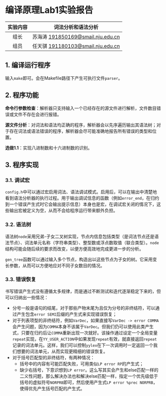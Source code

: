 # 编译原理Lab1实验报告

| 实验内容 |        词法分析和语法分析         |
| :------: | :-------------------------------: |
|   组长   | 苏海涛 191850169@smail.nju.edu.cn |
|   组员   | 任天骐 191180103@smail.nju.edu.cn |

## 1. 编译运行程序

输入`make`即可。会在Makefile路径下产生可执行文件`parser`。

## 2. 程序功能

**命令行参数检查**：解析器只支持输入一个已经存在的源文件进行解析，文件数目错误或文件不存在会进行报错。

**源文件分析**：对词法和语法均正确的程序，解析器会以先序遍历输出其语法树；对于存在词法或语法错误的程序，解析器会尽可能准确地报告所有错误的类型和位置。

**选做1.1**：实现八进制数和十六进制数的识别。

## 3. 程序实现

### 3.1. 调试宏

`config.h`中可以通过宏启用词法、语法调试模式。启用后，可以在输出中清楚地看到语法分析器的执行过程。用于输出调试信息的函数（例如`error_end`，在归约到一个错误产生式时它会输出提示信息）本身也是宏，在调试宏关闭的情况下，这些输出宏被定义为空，从而不会给程序运行带来额外负担。

### 3.2. 语法树

语法树`node`采用兄弟-子女二叉树实现，节点内信息包括类型（是词法节点还是语法节点）、词法单元名称（字符串类型）、整型数或浮点数取值（联合类型）。`node`结构可能会随后续的要求而改变，以便方便高效地完成更进一步的分析。

`gen_tree`函数可以通过输入多个节点，构造出以这些节点为子女的树。它采用变长参数，从而可以方便地应对不同子女数目的情况。

### 3.3. 错误恢复

书写错误产生式没有遵循太多规律，而是通过不断测试和迭代逐渐稳定下来的，但可以归纳出一些情况：

- 分号一般是语句的结尾，对于那些产物末尾为且仅为分号的非终结符，可以通过产生包含`error SEMI`后缀的产生式来实现错误恢复；
- 对于列表项型的非终结符，例如`VarDec`，如果直接写`VarDec -> error COMMA`会产生问题，因为`COMMA`本身不该属于`VarDec`。但我们仍可以使用此类产生式，只要在归约后让`COMMA`重新出现一次就好。该操作通过设定一个全局变量`repeat`实现，在`YY_USER_ACTION`中如果发现`repeat`有效，就直接返回`repeat`记录的词法单元。这样，我们可以控制`yylex`在下一次调用时一定返回一个我们想要的词法单元，从而实现更精细的错误恢复。
- 对于括号匹配型的非终结符，有两种情况：
  - 括号中的内容有可能匹配失败，可用类似`LP error RP`的产生式；
  - 缺少右括号，下意识想到`LP error`。这么写其实会产生和else匹配一样的二义性问题，那么解决办法也和解决else匹配一样，指定一个优先级低于括号的虚拟符号`NORPRB`即可，然后使用产生式`LP error %prec NORPRB`，使得优先产生括号匹配的产生式。